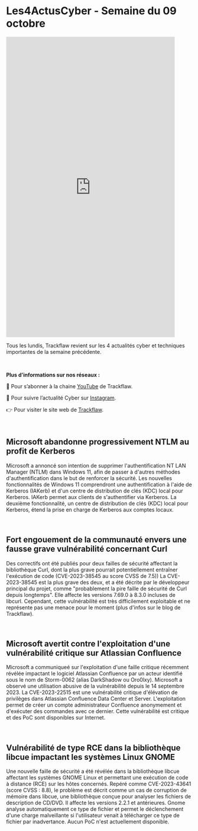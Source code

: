 # Les4ActusCyber - Semaine du 09 octobre

    
<div class="flex-container">
   <div class="flex-items">
   <iframe width="456" height="811" src="https://www.youtube.com/embed/J_vwty_WvRE" title="#Les4ActusCyber - Semaine du 09 octobre" frameborder="0" allow="accelerometer; autoplay; clipboard-write; encrypted-media; gyroscope; picture-in-picture; web-share" allowfullscreen></iframe>
   </div>

   <div class="flex-items">
      <p>Tous les lundis, Trackflaw revient sur les 4 actualités cyber et techniques importantes de la semaine précédente.</p>
      <br>
      <p><strong>Plus d’informations sur nos réseaux :</strong></p>
      <p>🔴 Pour s’abonner à la chaine <a href="https://www.youtube.com/@trackflaw" target="_blank" rel="noopener noreffer ">YouTube</a> de Trackflaw.</p>
      <p>📸 Pour suivre l’actualité Cyber sur <a href="https://www.instagram.com/trackflaw/" target="_blank" rel="noopener noreffer ">Instagram</a>.</p>
      <p>👉 Pour visiter le site web de <a href="https://trackflaw.com" target="_blank" rel="noopener noreffer ">Trackflaw</a>.</p>
   </div>
</div>

    
<br>

## Microsoft abandonne progressivement NTLM au profit de Kerberos

Microsoft a annoncé son intention de supprimer l'authentification NT LAN Manager (NTLM) dans Windows 11, afin de passer à d'autres méthodes d'authentification dans le but de renforcer la sécurité.
Les nouvelles fonctionnalités de Windows 11 comprendront une authentification à l'aide de Kerberos (IAKerb) et d'un centre de distribution de clés (KDC) local pour Kerberos.
IAKerb permet aux clients de s'authentifier via Kerberos. La deuxième fonctionnalité, un centre de distribution de clés (KDC) local pour Kerberos, étend la prise en charge de Kerberos aux comptes locaux.


<br>

## Fort engouement de la communauté envers une fausse grave vulnérabilité concernant Curl

Des correctifs ont été publiés pour deux failles de sécurité affectant la bibliothèque Curl, dont la plus grave pourrait potentiellement entraîner l'exécution de code (CVE-2023-38545 au score CVSS de 7.5))
La CVE-2023-38545 est la plus grave des deux, et a été décrite par le développeur principal du projet, comme "probablement la pire faille de sécurité de Curl depuis longtemps". Elle affecte les versions 7.69.0 à 8.3.0 incluses de libcurl. Cependant, cette vulnérabilité est très difficilement exploitable et ne représente pas une menace pour le moment (plus d'infos sur le blog de Trackflaw).


<br>

## Microsoft avertit contre l'exploitation d'une vulnérabilité critique sur Atlassian Confluence

Microsoft a communiqueé sur l'exploitation d'une faille critique récemment révélée impactant le logiciel Atlassian Confluence par un acteur identifié sous le nom de Storm-0062 (alias DarkShadow ou Oro0lxy). Microsoft a observé une utilisation abusive de la vulnérabilité depuis le 14 septembre 2023.
La CVE-2023-22515 est une vulnérabilité critique d'élévation de privilèges dans Atlassian Confluence Data Center et Server. L'exploitation permet de créer un compte administrateur Confluence anonymement et d'exécuter des commandes avec ce dernier. Cette vulnérabilité est critique et des PoC sont disponibles sur Internet.


<br>

## Vulnérabilité de type RCE dans la bibliothèque libcue impactant les systèmes Linux GNOME

Une nouvelle faille de sécurité a été révélée dans la bibliothèque libcue affectant les systèmes GNOME Linux et permettant une exécution de code à distance (RCE) sur les hôtes concernés.
Repéré comme CVE-2023-43641 (score CVSS : 8.8), le problème est décrit comme un cas de corruption de mémoire dans libcue, une bibliothèque conçue pour analyser les fichiers de description de CD/DVD. Il affecte les versions 2.2.1 et antérieures.
Gnome analyse automatiquement ce type de fichier et permet le déclenchement d'une charge malveillante si l'utilisateur venait à télécharger ce type de fichier par inadvertance. Aucun PoC n'est actuellement disponible.


